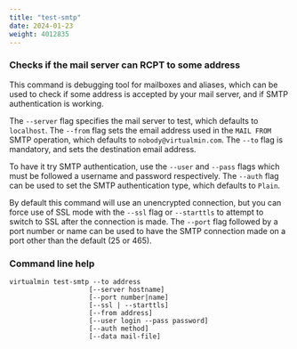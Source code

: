 ```yaml
---
title: "test-smtp"
date: 2024-01-23
weight: 4012835
---
```


### Checks if the mail server can RCPT to some address

This command is debugging tool for mailboxes and aliases, which can be used to check if some address is accepted by your mail server, and if SMTP authentication is working.

The `--server` flag specifies the mail server to test, which defaults to `localhost`. The `--from` flag sets the email address used in the `MAIL FROM` SMTP operation, which defaults to `nobody@virtualmin.com`. The `--to` flag is mandatory, and sets the destination email address.

To have it try SMTP authentication, use the `--user` and `--pass` flags which must be followed a username and password respectively. The `--auth` flag can be used to set the SMTP authentication type, which defaults to `Plain`.

By default this command will use an unencrypted connection, but you can force use of SSL mode with the `--ssl` flag or `--starttls` to attempt to switch to SSL after the connection is made. The `--port` flag followed by a port number or name can be used to have the SMTP connection made on a port other than the default (25 or 465).
 
### Command line help

```text
virtualmin test-smtp --to address
                    [--server hostname]
                    [--port number|name]
                    [--ssl | --starttls]
                    [--from address]
                    [--user login --pass password]
                    [--auth method]
                    [--data mail-file]
```

